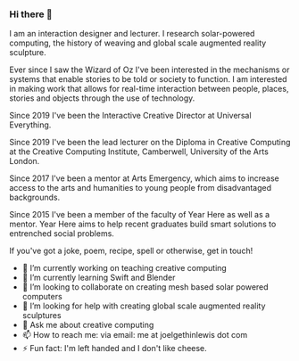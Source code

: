 ### Hi there 👋

<!--
**JGL/JGL** is a ✨ _special_ ✨ repository because its `README.md` (this file) appears on your GitHub profile.
-->
I am an interaction designer and lecturer. I research solar-powered computing, the history of weaving and global scale augmented reality sculpture.

Ever since I saw the Wizard of Oz I've been interested in the mechanisms or systems that enable stories to be told or society to function. I am interested in making work that allows for real-time interaction between people, places, stories and objects through the use of technology.

Since 2019 I've been the Interactive Creative Director at Universal Everything.

Since 2019 I've been the lead lecturer on the Diploma in Creative Computing at the Creative Computing Institute, Camberwell, University of the Arts London.

Since 2017 I've been a mentor at Arts Emergency, which aims to increase access to the arts and humanities to young people from disadvantaged backgrounds.

Since 2015 I've been a member of the faculty of Year Here as well as a mentor. Year Here aims to help recent graduates build smart solutions to entrenched social problems.

If you've got a joke, poem, recipe, spell or otherwise, get in touch!

- 🔭 I’m currently working on teaching creative computing
- 🌱 I’m currently learning Swift and Blender
- 👯 I’m looking to collaborate on creating mesh based solar powered computers
- 🤔 I’m looking for help with creating global scale augmented reality sculptures
- 💬 Ask me about creative computing
- 📫 How to reach me: via email: me at joelgethinlewis dot com
- ⚡ Fun fact: I'm left handed and I don't like cheese.

